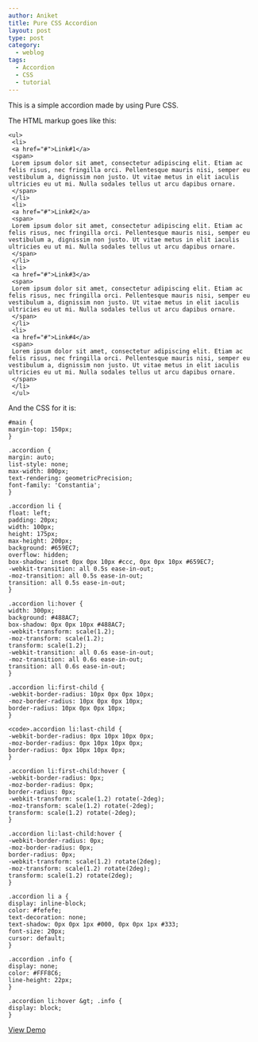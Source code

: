 ```yaml
---
author: Aniket
title: Pure CSS Accordion
layout: post
type: post
category:
  - weblog
tags:
  - Accordion
  - CSS
  - tutorial
---
```

This is a simple accordion made by using Pure CSS.

The HTML markup goes like this:

    <ul>
     <li>
     <a href="#">Link#1</a>
     <span>
     Lorem ipsum dolor sit amet, consectetur adipiscing elit. Etiam ac felis risus, nec fringilla orci. Pellentesque mauris nisi, semper eu vestibulum a, dignissim non justo. Ut vitae metus in elit iaculis ultricies eu ut mi. Nulla sodales tellus ut arcu dapibus ornare.
     </span>
     </li>
     <li>
     <a href="#">Link#2</a>
     <span>
     Lorem ipsum dolor sit amet, consectetur adipiscing elit. Etiam ac felis risus, nec fringilla orci. Pellentesque mauris nisi, semper eu vestibulum a, dignissim non justo. Ut vitae metus in elit iaculis ultricies eu ut mi. Nulla sodales tellus ut arcu dapibus ornare.
     </span>
     </li>
     <li>
     <a href="#">Link#3</a>
     <span>
     Lorem ipsum dolor sit amet, consectetur adipiscing elit. Etiam ac felis risus, nec fringilla orci. Pellentesque mauris nisi, semper eu vestibulum a, dignissim non justo. Ut vitae metus in elit iaculis ultricies eu ut mi. Nulla sodales tellus ut arcu dapibus ornare.
     </span>
     </li>
     <li>
     <a href="#">Link#4</a>
     <span>
     Lorem ipsum dolor sit amet, consectetur adipiscing elit. Etiam ac felis risus, nec fringilla orci. Pellentesque mauris nisi, semper eu vestibulum a, dignissim non justo. Ut vitae metus in elit iaculis ultricies eu ut mi. Nulla sodales tellus ut arcu dapibus ornare.
     </span>
     </li>
     </ul>
    



And the CSS for it is:

    #main {
    margin-top: 150px;
    }
    
    .accordion {
    margin: auto;
    list-style: none;
    max-width: 800px;
    text-rendering: geometricPrecision;
    font-family: 'Constantia';
    }
    
    .accordion li {
    float: left;
    padding: 20px;
    width: 100px;
    height: 175px;
    max-height: 200px;
    background: #659EC7;
    overflow: hidden;
    box-shadow: inset 0px 0px 10px #ccc, 0px 0px 10px #659EC7;
    -webkit-transition: all 0.5s ease-in-out;
    -moz-transition: all 0.5s ease-in-out;
    transition: all 0.5s ease-in-out;
    }
    
    .accordion li:hover {
    width: 300px;
    background: #488AC7;
    box-shadow: 0px 0px 10px #488AC7;
    -webkit-transform: scale(1.2);
    -moz-transform: scale(1.2);
    transform: scale(1.2);
    -webkit-transition: all 0.6s ease-in-out;
    -moz-transition: all 0.6s ease-in-out;
    transition: all 0.6s ease-in-out;
    }
    
    .accordion li:first-child {
    -webkit-border-radius: 10px 0px 0px 10px;
    -moz-border-radius: 10px 0px 0px 10px;
    border-radius: 10px 0px 0px 10px;
    }
    
    <code>.accordion li:last-child {
    -webkit-border-radius: 0px 10px 10px 0px;
    -moz-border-radius: 0px 10px 10px 0px;
    border-radius: 0px 10px 10px 0px;
    }
    
    .accordion li:first-child:hover {
    -webkit-border-radius: 0px;
    -moz-border-radius: 0px;
    border-radius: 0px;
    -webkit-transform: scale(1.2) rotate(-2deg);
    -moz-transform: scale(1.2) rotate(-2deg);
    transform: scale(1.2) rotate(-2deg);
    }
    
    .accordion li:last-child:hover {
    -webkit-border-radius: 0px;
    -moz-border-radius: 0px;
    border-radius: 0px;
    -webkit-transform: scale(1.2) rotate(2deg);
    -moz-transform: scale(1.2) rotate(2deg);
    transform: scale(1.2) rotate(2deg);
    }
    
    .accordion li a {
    display: inline-block;
    color: #fefefe;
    text-decoration: none;
    text-shadow: 0px 0px 1px #000, 0px 0px 1px #333;
    font-size: 20px;
    cursor: default;
    }
    
    .accordion .info {
    display: none;
    color: #FFF8C6;
    line-height: 22px;
    }
    
    .accordion li:hover &gt; .info {
    display: block;
    }

[View Demo][1]

 [1]: https://developer.mozilla.org/en-US/demos/detail/pure-css-accordion/launch "Pure CSS Accordion"